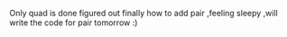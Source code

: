 Only quad is done figured out finally  how to add pair ,feeling sleepy ,will write the code for pair tomorrow :)
